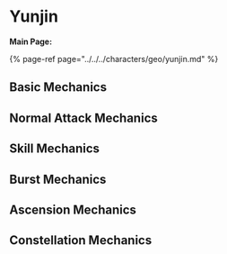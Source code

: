 # Yunjin

**Main Page:**

{% page-ref page="../../../characters/geo/yunjin.md" %}

## Basic Mechanics

## Normal Attack Mechanics

## Skill Mechanics

## Burst Mechanics

## Ascension Mechanics

## Constellation Mechanics
